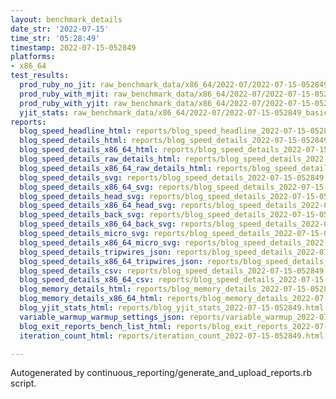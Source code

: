 ```yaml
---
layout: benchmark_details
date_str: '2022-07-15'
time_str: '05:28:49'
timestamp: 2022-07-15-052849
platforms:
- x86_64
test_results:
  prod_ruby_no_jit: raw_benchmark_data/x86_64/2022-07/2022-07-15-052849_basic_benchmark_prod_ruby_no_jit.json
  prod_ruby_with_mjit: raw_benchmark_data/x86_64/2022-07/2022-07-15-052849_basic_benchmark_prod_ruby_with_mjit.json
  prod_ruby_with_yjit: raw_benchmark_data/x86_64/2022-07/2022-07-15-052849_basic_benchmark_prod_ruby_with_yjit.json
  yjit_stats: raw_benchmark_data/x86_64/2022-07/2022-07-15-052849_basic_benchmark_yjit_stats.json
reports:
  blog_speed_headline_html: reports/blog_speed_headline_2022-07-15-052849.html
  blog_speed_details_html: reports/blog_speed_details_2022-07-15-052849.html
  blog_speed_details_x86_64_html: reports/blog_speed_details_2022-07-15-052849.x86_64.html
  blog_speed_details_raw_details_html: reports/blog_speed_details_2022-07-15-052849.raw_details.html
  blog_speed_details_x86_64_raw_details_html: reports/blog_speed_details_2022-07-15-052849.x86_64.raw_details.html
  blog_speed_details_svg: reports/blog_speed_details_2022-07-15-052849.svg
  blog_speed_details_x86_64_svg: reports/blog_speed_details_2022-07-15-052849.x86_64.svg
  blog_speed_details_head_svg: reports/blog_speed_details_2022-07-15-052849.head.svg
  blog_speed_details_x86_64_head_svg: reports/blog_speed_details_2022-07-15-052849.x86_64.head.svg
  blog_speed_details_back_svg: reports/blog_speed_details_2022-07-15-052849.back.svg
  blog_speed_details_x86_64_back_svg: reports/blog_speed_details_2022-07-15-052849.x86_64.back.svg
  blog_speed_details_micro_svg: reports/blog_speed_details_2022-07-15-052849.micro.svg
  blog_speed_details_x86_64_micro_svg: reports/blog_speed_details_2022-07-15-052849.x86_64.micro.svg
  blog_speed_details_tripwires_json: reports/blog_speed_details_2022-07-15-052849.tripwires.json
  blog_speed_details_x86_64_tripwires_json: reports/blog_speed_details_2022-07-15-052849.x86_64.tripwires.json
  blog_speed_details_csv: reports/blog_speed_details_2022-07-15-052849.csv
  blog_speed_details_x86_64_csv: reports/blog_speed_details_2022-07-15-052849.x86_64.csv
  blog_memory_details_html: reports/blog_memory_details_2022-07-15-052849.html
  blog_memory_details_x86_64_html: reports/blog_memory_details_2022-07-15-052849.x86_64.html
  blog_yjit_stats_html: reports/blog_yjit_stats_2022-07-15-052849.html
  variable_warmup_warmup_settings_json: reports/variable_warmup_2022-07-15-052849.warmup_settings.json
  blog_exit_reports_bench_list_html: reports/blog_exit_reports_2022-07-15-052849.bench_list.html
  iteration_count_html: reports/iteration_count_2022-07-15-052849.html

---
```

Autogenerated by continuous_reporting/generate_and_upload_reports.rb script.
